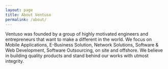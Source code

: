 ```yaml
---
layout: page
title: About Ventuso
permalink: /about/
---
```


   Ventuso was founded by a group of highly motivated engineers and entrepreneurs that want to make a different in the world. We focus on Mobile Applications, E-Business Solution, Network Solutions, Software & Web Development, Software Outsourcing, on site and offshore. We believe in building quality products and stand behind our works with utmost integrity.
